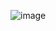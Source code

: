 ![image](https://user-images.githubusercontent.com/33895816/117242491-0c26b200-ae3e-11eb-9d46-37f4557dcc32.png)
